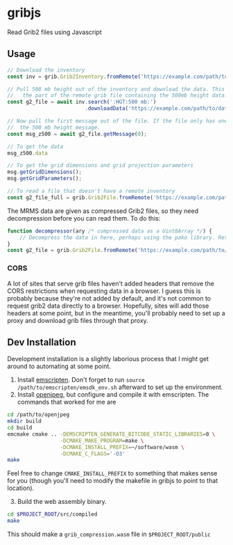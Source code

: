 # gribjs
Read Grib2 files using Javascript

## Usage
```javascript
// Download the inventory
const inv = grib.Grib2Inventory.fromRemote('https://example.com/path/to/data.grib2.idx');

// Pull 500 mb height out of the inventory and download the data. This will only download
//   the part of the remote grib file containing the 500mb height data.
const g2_file = await inv.search(':HGT:500 mb:')
                         .downloadData('https://example.com/path/to/data.grib2');

// Now pull the first message out of the file. If the file only has one message, this is
//  the 500 mb height message.
const msg_z500 = await g2_file.getMessage(0);

// To get the data
msg_z500.data

// To get the grid dimensions and grid projection parameters
msg.getGridDimensions();
msg.getGridParameters();

// To read a file that doesn't have a remote inventory
const g2_file_full = grib.Grib2File.fromRemote('https://example.com/path/to/data.grib2');
```

The MRMS data are given as compressed Grib2 files, so they need decompression before you can read them. To do this:

```javascript
function decompressor(ary /* compressed data as a Uint8Array */) {
    // Decompress the data in here, perhaps using the pako library. Return the result as a Uint8Array.
}
const g2_file = grib.Grib2File.fromRemote('https://example.com/path/to/data.grib2', {decompressor: decompressor});
```

### CORS
A lot of sites that serve grib files haven't added headers that remove the CORS restrictions when requesting data in a browser. I guess this is probably because they're not added by default, and it's not common to request grib2 data directly to a browser. Hopefully, sites will add those headers at some point, but in the meantime, you'll probably need to set up a proxy and download grib files through that proxy.

## Dev Installation
Development installation is a slightly laborious process that I might get around to automating at some point.

1) Install [emscripten](https://github.com/emscripten-core/emscripten). Don't forget to run `source /path/to/emscripten/emsdk_env.sh` afterward to set up the environment.
2) Install [openjpeg](https://github.com/uclouvain/openjpeg), but configure and compile it with emscripten. The commands that worked for me are

```bash
cd /path/to/openjpeg
mkdir build
cd build
emcmake cmake .. -DEMSCRIPTEN_GENERATE_BITCODE_STATIC_LIBRARIES=0 \
                 -DCMAKE_MAKE_PROGRAM=make \
                 -DCMAKE_INSTALL_PREFIX=~/software/wasm \
                 -DCMAKE_C_FLAGS='-O3'
make
```

Feel free to change `CMAKE_INSTALL_PREFIX` to something that makes sense for you (though you'll need to modify the makefile in gribjs to point to that location).

3) Build the web assembly binary.

```bash
cd $PROJECT_ROOT/src/compiled
make
```

This should make a `grib_compression.wasm` file in `$PROJECT_ROOT/public`
